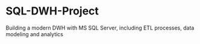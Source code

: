 # SQL-DWH-Project
Building a modern DWH with MS SQL Server, including ETL processes, data modeling and analytics
